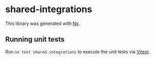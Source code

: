 # shared-integrations

This library was generated with [Nx](https://nx.dev).

## Running unit tests

Run `nx test shared-integrations` to execute the unit tests via [Vitest](https://vitest.dev/).

